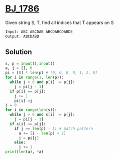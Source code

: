 # [BJ_1786](https://acmicpc.net/problem/1786)

Given string S, T, find all indices that T appears on S

```txt
Input: ABC ABCDAB ABCDABCDABDE
Output: ABCDABD
```

## Solution

```py
s, p = input(),input()
a, j = [], 0
pi = [0] * len(p) # [0, 0, 0, 0, 1, 2, 0]
for i in range(1, len(p)):
  while j > 0 and p[i] != p[j]:
    j = pi[j - 1]
  if p[i] == p[j]:
    j += 1
    pi[i] =j
j = 0
for i in range(len(s)):
  while j > 0 and s[i] != p[j]:
    j = pi[j - 1]
  if s[i] == p[j]:
    if j == len(p) - 1: # match pattern
      a += [i - len(p) + 2]
      j = pi[j]
    else:
      j += 1
print(len(a), *a)
```
